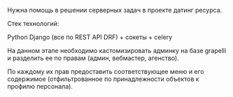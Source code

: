 
Нужна помощь в решении серверных задач в проекте датинг ресурса.

Стек технологий:

Python Django (все по REST API DRF) + сокеты + celery

На данном этапе необходимо кастомизировать админку на базе grapelli и разделить ее по правам (админ, вебмастер, агенство).

По каждому их прав предоставить соответствующее меню и его содержимое (отфильтрованное по принадлежности объектов к профилю персонала).
